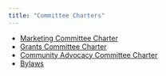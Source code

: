 ```yaml
---
title: "Committee Charters"
---
```


- [Marketing Committee Charter](/marketing-committee.html)
- [Grants Committee Charter](/grants-committee.html)
- [Community Advocacy Committee Charter](/community-advocacy-committee.html)
- [Bylaws](/bylaws.html)
